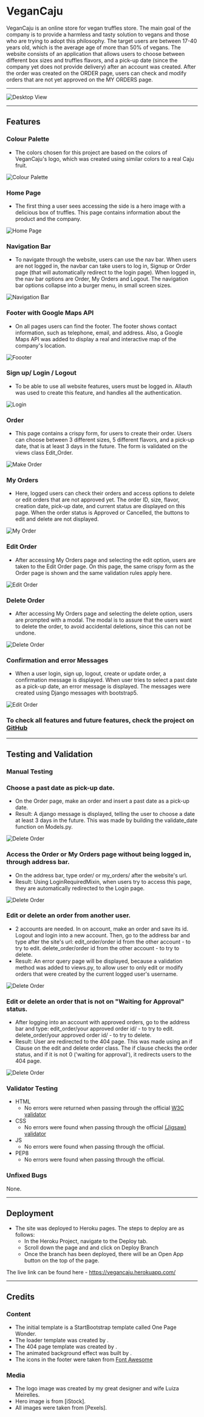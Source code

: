 # VeganCaju

VeganCaju is an online store for vegan truffles store. The main goal of the company is to provide a harmless and tasty solution to vegans and those who are trying to adopt this philosophy. The target users are between 17-40 years old, which is the average age of more than 50% of vegans. The website consists of an application that allows users to choose between different box sizes and truffles flavors, and a pick-up date (since the company yet does not provide delivery) after an account was created. After the order was created on the ORDER page, users can check and modify orders that are not yet approved on the MY ORDERS page. 

----

![Desktop View](static/assets/img/mock_up.jpg)

----

## Features 

### Colour Palette
- The colors chosen for this project are based on the colors of VeganCaju's logo, which was created using similar colors to a real Caju fruit.

![Colour Palette](static/assets/img/pallete.jpeg)

### Home Page
- The first thing a user sees accessing the side is a hero image with a delicious box of truffles. This page contains information about the product and the company. 

![Home Page](static/assets/img/home-page.png)

### Navigation Bar
- To navigate through the website, users can use the nav bar. When users are not logged in, the navbar can take users to log in, Signup or Order page (that will automatically redirect to the login page). When logged in, the nav bar options are Order, My Orders and Logout. The navigation bar options collapse into a burger menu, in small screen sizes.

![Navigation Bar](static/assets/img/navigation-bar.png)

### Footer with Google Maps API
- On all pages users can find the footer. The footer shows contact information, such as telephone, email, and address. Also, a Google Maps API was added to display a real and interactive map of the company's location.

![Foooter](static/assets/img/footer.png)

### Sign up/ Login / Logout
- To be able to use all website features, users must be logged in. Allauth was used to create this feature, and handles all the authentication.

![Login](static/assets/img/login.png)

### Order
- This page contains a crispy form, for users to create their order. Users can choose between 3 different sizes, 5 different flavors, and a pick-up date, that is at least 3 days in the future. The form is validated on the views class Edit_Order.

![Make Order](static/assets/img/make_order.png)

### My Orders
- Here, logged users can check their orders and access options to delete or edit orders that are not approved yet. The order ID, size, flavor, creation date, pick-up date, and current status are displayed on this page. When the order status is Approved or Cancelled, the buttons to edit and delete are not displayed.

![My Order](static/assets/img/my_orders.png)

### Edit Order
- After accessing My Orders page and selecting the edit option, users are taken to the Edit Order page. On this page, the same crispy form as the Order page is shown and the same validation rules apply here.

![Edit Order](static/assets/img/edit_order.png)

### Delete Order
- After accessing My Orders page and selecting the delete option, users are prompted with a modal. The modal is to assure that the users want to delete the order, to avoid accidental deletions, since this can not be undone.

![Delete Order](static/assets/img/delete.png)

### Confirmation and error Messages
- When a user login, sign up, logout, create or update order, a confirmation message is displayed. When user tries to select a past date as a pick-up date, an error message is displayed. The messages were created using Django messages with bootstrap5.

![Edit Order](static/assets/img/message.png)

### To check all features and future features, check the project on [GitHub](https://github.com/users/Vepp1/projects/4)

----

## Testing and Validation

### Manual Testing

### Choose a past date as pick-up date.
 - On the Order page, make an order and insert a past date as a pick-up date.
 - Result: A django message is displayed, telling the user to choose a date at least 3 days in the future. This was made by building the validate_date function on Models.py.

![Delete Order](static/assets/img/test-1.png)

### Access the Order or My Orders page without being logged in, through address bar.
  - On the address bar, type order/ or my_orders/ after the website's url.
  - Result: Using LoginRequiredMixin, when users try to access this page, they are automatically redirected to the Login page.

![Delete Order](static/assets/img/test-2.png)

### Edit or delete an order from another user.
 - 2 accounts are needed. In on account, make an order and save its id. Logout and login into a new account. Then, go to the address bar and type after the site's url: edit_order/order id from the other account - to try to edit. delete_order/order id from the other account - to try to delete.
 - Result: An error query page will be displayed, because a validation method was added to views.py, to allow user to only edit or modify orders that were created by the current logged user's username.

 ![Delete Order](static/assets/img/test-3.png)

 ### Edit or delete an order that is not on "Waiting for Approval" status.
  - After logging into an account with approved orders, go to the address bar and type:
  edit_order/your approved order id/ - to try to edit. delete_order/your approved order id/ - to try to delete.
  - Result: User are redirected to the 404 page. This was made using an if Clause on the edit and delete order class. The if clause checks the order status, and if it is not 0 ('waiting for approval'), it redirects users to the 404 page.

![Delete Order](static/assets/img/test-4.png)


### Validator Testing 

- HTML
  - No errors were returned when passing through the official [W3C validator](https://validator.w3.org/nu/?doc=https%3A%2F%2Fcode-institute-org.github.io%2Flove-running-2.0%2Findex.html)
- CSS
  - No errors were found when passing through the official [(Jigsaw) validator](https://jigsaw.w3.org/css-validator/validator?uri=https%3A%2F%2Fvalidator.w3.org%2Fnu%2F%3Fdoc%3Dhttps%253A%252F%252Fcode-institute-org.github.io%252Flove-running-2.0%252Findex.html&profile=css3svg&usermedium=all&warning=1&vextwarning=&lang=en#css)
- JS
  - No errors were found when passing through the official.
- PEP8
  - No errors were found when passing through the official.

### Unfixed Bugs

None. 

----

## Deployment

- The site was deployed to Heroku pages. The steps to deploy are as follows: 
  - In the Heroku Project, navigate to the Deploy tab. 
  - Scroll down the page and and click on Deploy Branch
  - Once the branch has been deployed, there will be an Open App button on the top of the page. 

The live link can be found here - https://vegancaju.herokuapp.com/

----

## Credits 

### Content 

- The initial template is a StartBootstrap template called One Page Wonder.
- The loader template was created by .
- The 404 page template was created by . 
- The animated background effect was built by .
- The icons in the footer were taken from [Font Awesome](https://fontawesome.com/)


### Media

- The logo image was created by my great designer and wife Luiza Meirelles.
- Hero image is from [iStock].
- All images were taken from [Pexels].